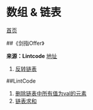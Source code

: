 ﻿# 数组 & 链表
 
[首页](https://github.com/zzzvvvxxxd/BuluCoding)  

##《剑指Offer》

**来源：Lintcode** [地址](http://www.lintcode.com/zh-cn/ladder/6/)

1. [反转链表](https://github.com/zzzvvvxxxd/BuluCoding/blob/master/Array%26List/SwordToOffer/Reverse%20List.md)  

##LintCode
1. [删除链表中所有值为val的元素](https://github.com/zzzvvvxxxd/BuluCoding/blob/master/Array%26List/LintCode/Remove_Linked_List_Elements.md)
2. [链表求和](https://github.com/zzzvvvxxxd/BuluCoding/blob/master/Array%26List/LintCode/Add_two_numbers.md)  